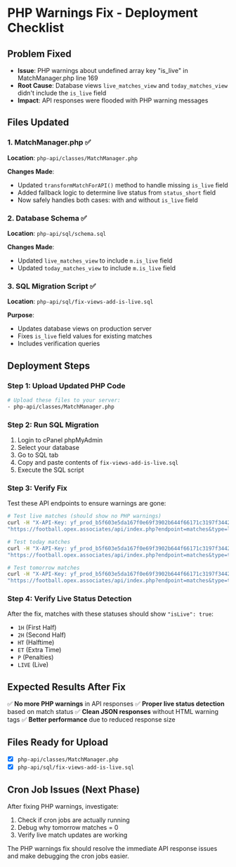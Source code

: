 # PHP Warnings Fix - Deployment Checklist

## Problem Fixed
- **Issue**: PHP warnings about undefined array key "is_live" in MatchManager.php line 169
- **Root Cause**: Database views `live_matches_view` and `today_matches_view` didn't include the `is_live` field
- **Impact**: API responses were flooded with PHP warning messages

## Files Updated

### 1. MatchManager.php ✅
**Location**: `php-api/classes/MatchManager.php`

**Changes Made**:
- Updated `transformMatchForAPI()` method to handle missing `is_live` field
- Added fallback logic to determine live status from `status_short` field
- Now safely handles both cases: with and without `is_live` field

### 2. Database Schema ✅  
**Location**: `php-api/sql/schema.sql`

**Changes Made**:
- Updated `live_matches_view` to include `m.is_live` field
- Updated `today_matches_view` to include `m.is_live` field

### 3. SQL Migration Script ✅
**Location**: `php-api/sql/fix-views-add-is-live.sql`

**Purpose**: 
- Updates database views on production server
- Fixes `is_live` field values for existing matches
- Includes verification queries

## Deployment Steps

### Step 1: Upload Updated PHP Code
```bash
# Upload these files to your server:
- php-api/classes/MatchManager.php
```

### Step 2: Run SQL Migration
1. Login to cPanel phpMyAdmin
2. Select your database
3. Go to SQL tab
4. Copy and paste contents of `fix-views-add-is-live.sql`
5. Execute the SQL script

### Step 3: Verify Fix
Test these API endpoints to ensure warnings are gone:

```bash
# Test live matches (should show no PHP warnings)
curl -H "X-API-Key: yf_prod_b5f603e5da167f0e69f3902b644f66171c3197f34426fe9b3217c11375f354ca" \
"https://football.opex.associates/api/index.php?endpoint=matches&type=live" | head -100

# Test today matches  
curl -H "X-API-Key: yf_prod_b5f603e5da167f0e69f3902b644f66171c3197f34426fe9b3217c11375f354ca" \
"https://football.opex.associates/api/index.php?endpoint=matches&type=today" | head -100

# Test tomorrow matches
curl -H "X-API-Key: yf_prod_b5f603e5da167f0e69f3902b644f66171c3197f34426fe9b3217c11375f354ca" \
"https://football.opex.associates/api/index.php?endpoint=matches&type=tomorrow" | head -100
```

### Step 4: Verify Live Status Detection
After the fix, matches with these statuses should show `"isLive": true`:
- `1H` (First Half)
- `2H` (Second Half) 
- `HT` (Halftime)
- `ET` (Extra Time)
- `P` (Penalties)
- `LIVE` (Live)

## Expected Results After Fix

✅ **No more PHP warnings** in API responses
✅ **Proper live status detection** based on match status
✅ **Clean JSON responses** without HTML warning tags
✅ **Better performance** due to reduced response size

## Files Ready for Upload
- [x] `php-api/classes/MatchManager.php` 
- [x] `php-api/sql/fix-views-add-is-live.sql`

## Cron Job Issues (Next Phase)
After fixing PHP warnings, investigate:
1. Check if cron jobs are actually running
2. Debug why tomorrow matches = 0
3. Verify live match updates are working

The PHP warnings fix should resolve the immediate API response issues and make debugging the cron jobs easier.